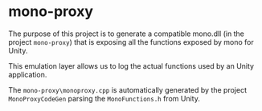 # mono-proxy

The purpose of this project is to generate a compatible mono.dll (in the project `mono-proxy`) that is exposing all the functions exposed by mono for Unity.

This emulation layer allows us to log the actual functions used by an Unity application.

The `mono-proxy\monoproxy.cpp` is automatically generated by the project `MonoProxyCodeGen` parsing the `MonoFunctions.h` from Unity.